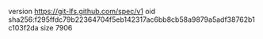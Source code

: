 version https://git-lfs.github.com/spec/v1
oid sha256:f295ffdc79b22364704f5eb142317ac6bb8cb58a9879a5adf38762b1c103f2da
size 7906
